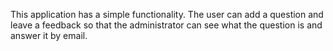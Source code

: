 This application has a simple functionality. The user can add a question and leave a feedback so that the administrator can see what the question is and answer it by email.
